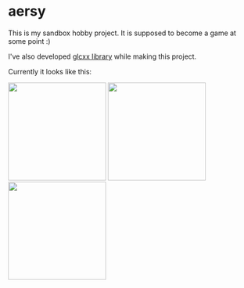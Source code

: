# aersy

This is my sandbox hobby project. It is supposed to become a game at some point
:)

I've also developed [glcxx library](https://github.com/gfuchedzhy/glcxx) while
making this project.

Currently it looks like this:

<img src="https://drive.google.com/uc?export=view&id=1CzoXktCjFywvbrzk-XbKftpfu8VJtoS8" width="200" height="200"/> <img src="https://drive.google.com/uc?export=view&id=1gBKYTKBE5au7OORkj9DoiMP72g1B6taL" width="200" height="200"/> <img src="https://drive.google.com/uc?export=view&id=1nJwNVR1MOuZZPl8IfEeZSws2_IKxNkRB" width="200" height="200"/>
